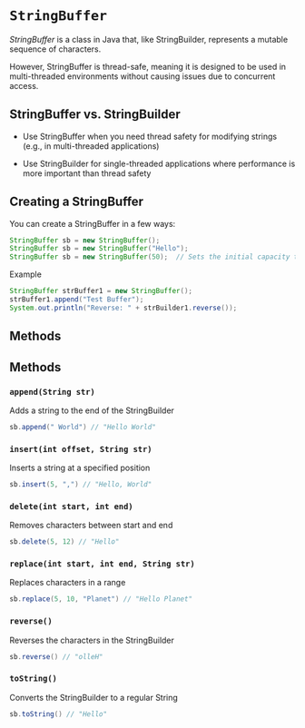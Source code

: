# `StringBuffer`

_StringBuffer_ is a class in Java that, like StringBuilder, represents a mutable sequence of characters.

However, StringBuffer is thread-safe, meaning it is designed to be used in multi-threaded environments without causing issues due to concurrent access.

## StringBuffer vs. StringBuilder

- Use StringBuffer when you need thread safety for modifying strings (e.g., in multi-threaded applications)

- Use StringBuilder for single-threaded applications where performance is more important than thread safety

## Creating a StringBuffer

You can create a StringBuffer in a few ways:

```java
StringBuffer sb = new StringBuffer();
StringBuffer sb = new StringBuffer("Hello");
StringBuffer sb = new StringBuffer(50);  // Sets the initial capacity to 50 characters
```

Example

```java
StringBuffer strBuffer1 = new StringBuffer();
strBuffer1.append("Test Buffer");
System.out.println("Reverse: " + strBuilder1.reverse());
```

## Methods

## Methods

### `append(String str)`

Adds a string to the end of the StringBuilder

```java
sb.append(" World") // "Hello World"
```

### `insert(int offset, String str)`

Inserts a string at a specified position

```java
sb.insert(5, ",") // "Hello, World"
```

### `delete(int start, int end)`

Removes characters between start and end

```java
sb.delete(5, 12) // "Hello"
```

### `replace(int start, int end, String str)`

Replaces characters in a range

```java
sb.replace(5, 10, "Planet") // "Hello Planet"
```

### `reverse()`

Reverses the characters in the StringBuilder

```java
sb.reverse() // "olleH"
```

### `toString()`

Converts the StringBuilder to a regular String

```java
sb.toString() // "Hello"
```
